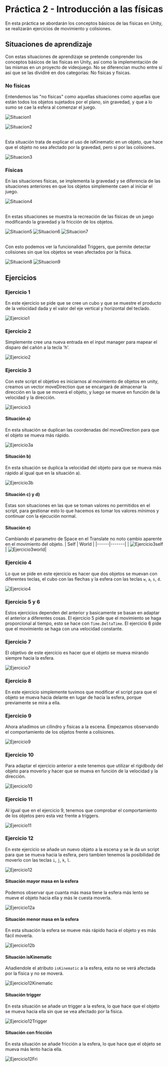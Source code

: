 # Práctica 2 - Introducción a las físicas
En esta práctica se abordarán los conceptos básicos de las físicas en Unity, se realizarán ejercicios de movimiento y colisiones.

## Situaciones de aprendizaje
Con estas situaciones de aprendizaje se pretende comprender los conceptos básicos de las físicas en Unity, así como la implementación de las mismas en un proyecto de videojuego. No se diferencian mucho entre sí así que se las dividiré en dos categorías: No fisicas y fisicas.

### No físicas
Entendemos las "no físicas" como aquellas situaciones como aquellas que están todos los objetos sujetados por el plano, sin gravedad, y que a lo sumo se cae la esfera al comenzar el juego.

![Situacion1](SituacionesFisicas/Situacion1.gif)

![Situacion2](SituacionesFisicas/Situacion2.gif)

<br>
Esta situación trata de explicar el uso de isKinematic en un objeto, que hace que el objeto no sea afectado por la gravedad, pero si por las colisiones.

![Situacion3](SituacionesFisicas/Situacion3.gif)

### Físicas
En las situaciones físicas, se implementa la gravedad y se diferencia de las situaciones anteriores en que los objetos simplemente caen al iniciar el juego.

![Situacion4](SituacionesFisicas/Situacion4.gif)

<br>
En estas situaciones se muestra la recreación de las físicas de un juego modificando la gravedad y la fricción de los objetos.

<br>

![Situacion5](SituacionesFisicas/Situacion5.gif)
![Situacion6](SituacionesFisicas/Situacion6.gif)
![Situacion7](SituacionesFisicas/Situacion7.gif)

<br>
Con esto podemos ver la funcionalidad Triggers, que permite detectar colisiones sin que los objetos se vean afectados por la física.


<br>

![Situacion8](SituacionesFisicas/Situacion8.gif)
![Situacion9](SituacionesFisicas/Situacion9.gif)

## Ejercicios

### Ejercicio 1
En este ejercicio se pide que se cree un cubo y que se muestre el producto de la velocidad dada y el valor del eje vertical y horizontal del teclado.

![Ejercicio1](SituacionesFisicas/Ejercicios/Ejercicio1.gif)

### Ejercicio 2
Simplemente cree una nueva entrada en el input manager para mapear el disparo del cañón a la tecla 'h'.

![Ejercicio2](SituacionesFisicas/Ejercicios/Ejercicio2.PNG)

### Ejercicio 3
Con este script el objetivo es iniciarnos al movimiento de objetos en unity, creamos un vector moveDirection que se encargará de almacenar la dirección en la que se moverá el objeto, y luego se mueve en función de la velocidad y la dirección.

![Ejercicio3](SituacionesFisicas/Ejercicios/Ejercicio3.gif)

#### Situación a)
En esta situación se duplican las coordenadas del moveDirection para que el objeto se mueva más rápido.

![Ejercicio3a](SituacionesFisicas/Ejercicios/Ejercicio3a.gif)

#### Situación b)
En esta situación se duplica la velocidad del objeto para que se mueva más rápido al igual que en la situación a).

![Ejercicio3b](SituacionesFisicas/Ejercicios/Ejercicio3b.gif)

#### Situación c) y d)
Estas son situaciones en las que se toman valores no permitidos en el script, para gestionar esto lo que hacemos es tomar los valores mínimos y continuar con la ejecución normal.

#### Situación e)
Cambiando el parametro de Space en el Translate no noto cambio aparente en el movimiento del objeto.
| Self | World |
|------|-------|
| ![Ejercicio3self](SituacionesFisicas/Ejercicios/Ejercicio3self.gif) | ![Ejercicio3world](SituacionesFisicas/Ejercicios/Ejercicio3world.gif)|

### Ejercicio 4
Lo que se pide en este ejercicio es hacer que dos objetos se muevan con diferentes teclas, el cubo con las flechas y la esfera con las teclas `w`, `a`, `s`, `d`.


![Ejercicio4](SituacionesFisicas/Ejercicios/Ejercicio4.gif)

### Ejercicio 5 y 6

Estos ejercicios dependen del anterior y basicamente se basan en adaptar el anterior a diferentes cosas. El ejercicio 5 pide que el movimiento se haga proporcional al tiempo, esto se hace con `Time.DeltaTime`. El ejercicio 6 pide que el movimiento se haga con una velocidad constante.

### Ejercicio 7
El objetivo de este ejercicio es hacer que el objeto se mueva mirando siempre hacia la esfera.

![Ejercicio7](SituacionesFisicas/Ejercicios/Ejercicio7.gif)

### Ejercicio 8
En este ejercicio simplemente tuvimos que modificar el script para que el objeto se mueva hacia delante en lugar de hacia la esfera, porque previamente se mira a ella.

### Ejercicio 9
Ahora añadimos un cilindro y fisicas a la escena. Empezamos observando el comportamiento de los objetos frente a colisiones.

![Ejercicio9](SituacionesFisicas/Ejercicios/Ejercicio9.gif)

### Ejercicio 10
Para adaptar el ejercicio anterior a este tenemos que utilizar el rigidbody del objeto para moverlo y hacer que se mueva en función de la velocidad y la dirección.

![Ejercicio10](SituacionesFisicas/Ejercicios/Ejercicio10.gif)

### Ejercicio 11
Al igual que en el ejercicio 9, tenemos que comprobar el comportamiento de los objetos pero esta vez frente a triggers.

![Ejercicio11](SituacionesFisicas/Ejercicios/Ejercicio11.gif)

### Ejercicio 12
En este ejercicio se añade un nuevo objeto a la escena y se le da un script para que se mueva hacia la esfera, pero tambien tenemos la posibilidad de moverlo con las teclas `i`, `j`, `k`, `l`.

![Ejercicio12](SituacionesFisicas/Ejercicios/Ejercicio12-normal.gif)

#### Situación mayor masa en la esfera
Podemos observar que cuanta más masa tiene la esfera más lento se mueve el objeto hacia ella y más le cuesta moverla.

![Ejercicio12a](SituacionesFisicas/Ejercicios/Ejercicio12a.gif)

#### Situación menor masa en la esfera
En esta situación la esfera se mueve más rápido hacia el objeto y es más fácil moverla.

![Ejercicio12b](SituacionesFisicas/Ejercicios/Ejercicio12b.gif)

#### Situación isKinematic
Añadiendole el atributo `isKinematic` a la esfera, esta no se verá afectada por la física y no se moverá.

![Ejercicio12Kinematic](SituacionesFisicas/Ejercicios/Ejercicio12Kinematic.gif)

#### Situación trigger
En esta situación se añade un trigger a la esfera, lo que hace que el objeto se mueva hacia ella sin que se vea afectado por la física.

![Ejercicio12Trigger](SituacionesFisicas/Ejercicios/Ejercicio12Trigger.gif)

#### Situación con fricción
En esta situación se añade fricción a la esfera, lo que hace que el objeto se mueva más lento hacia ella.

![Ejercicio12Fri](SituacionesFisicas/Ejercicios/Ejercicio12Fri.gif)